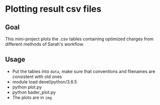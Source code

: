 # Plotting result csv files

## Goal
This mini-project plots the .csv tables containing optimized charges from different methods of Sarah's workflow.

## Usage
* Put the tables into `data`, make sure that conventions and filenames are consistent with old ones
* module load devel/python/3.6.5
* python plot.py
* python bader_plot.py
* The plots are in `img`
